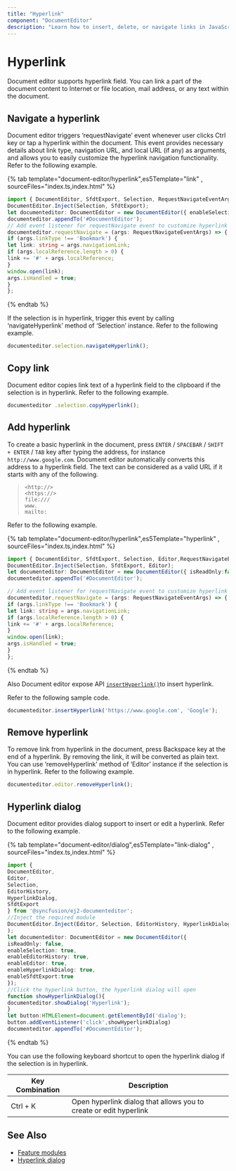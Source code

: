 ```yaml
---
title: "Hyperlink"
component: "DocumentEditor"
description: "Learn how to insert, delete, or navigate links in JavaScript document editor."
---
```


# Hyperlink

Document editor supports hyperlink field. You can link a part of the document content to Internet or file location, mail address, or any text within the document.

## Navigate a hyperlink

Document editor triggers ‘requestNavigate’ event whenever user clicks Ctrl key or tap a hyperlink within the document. This event provides necessary details about link type, navigation URL, and local URL (if any) as arguments, and allows you to easily customize the hyperlink navigation functionality. Refer to the following example.

{% tab template="document-editor/hyperlink",es5Template="link" , sourceFiles="index.ts,index.html" %}

```typescript
import { DocumentEditor, SfdtExport, Selection, RequestNavigateEventArgs } from '@syncfusion/ej2-documenteditor';
DocumentEditor.Inject(Selection, SfdtExport);
let documenteditor: DocumentEditor = new DocumentEditor({ enableSelection: true });
documenteditor.appendTo('#DocumentEditor');
// Add event listener for requestNavigate event to customize hyperlink navigation functionality
documenteditor.requestNavigate = (args: RequestNavigateEventArgs) => {
if (args.linkType !== 'Bookmark') {
let link: string = args.navigationLink;
if (args.localReference.length > 0) {
link += '#' + args.localReference;
}
window.open(link);
args.isHandled = true;
}
};

```

{% endtab %}

If the selection is in hyperlink, trigger this event by calling ‘navigateHyperlink’ method of ‘Selection’ instance. Refer to the following example.

```typescript
documenteditor.selection.navigateHyperlink();
```

## Copy link

Document editor copies link text of a hyperlink field to the clipboard if the selection is in hyperlink. Refer to the following example.

```typescript
documenteditor .selection.copyHyperlink();
```

## Add hyperlink

To create a basic hyperlink in the document, press `ENTER` / `SPACEBAR` / `SHIFT + ENTER` / `TAB` key after typing the address, for instance `http://www.google.com`. Document editor automatically converts this address to a hyperlink field. The text can be considered as a valid URL if it starts with any of the following.

> `<http://>`<br>
> `<https://>`<br>
> `file:///`<br>
> `www.`<br>
> `mailto:`<br>

Refer to the following example.

{% tab template="document-editor/hyperlink",es5Template="hyperlink" , sourceFiles="index.ts,index.html" %}

```typescript
import { DocumentEditor, SfdtExport, Selection, Editor,RequestNavigateEventArgs } from '@syncfusion/ej2-documenteditor';
DocumentEditor.Inject(Selection, SfdtExport, Editor);
let documenteditor: DocumentEditor = new DocumentEditor({ isReadOnly:false,enableSelection: true ,enableEditor:true});
documenteditor.appendTo('#DocumentEditor');

// Add event listener for requestNavigate event to customize hyperlink navigation functionality.
documenteditor.requestNavigate = (args: RequestNavigateEventArgs) => {
if (args.linkType !== 'Bookmark') {
let link: string = args.navigationLink;
if (args.localReference.length > 0) {
link += '#' + args.localReference;
}
window.open(link);
args.isHandled = true;
}
};

```

{% endtab %}

Also Document editor expose API [`insertHyperlink()`](../api/document-editor/editor/#inserthyperlink)to insert hyperlink.

Refer to the following sample code.

```typescript
documenteditor.insertHyperlink('https://www.google.com', 'Google');
```

## Remove hyperlink

To remove link from hyperlink in the document, press Backspace key at the end of a hyperlink. By removing the link, it will be converted as plain text. You can use ‘removeHyperlink’ method of ‘Editor’ instance if the selection is in hyperlink. Refer to the following example.

```typescript
documenteditor.editor.removeHyperlink();
```

## Hyperlink dialog

Document editor provides dialog support to insert or edit a hyperlink. Refer to the following example.

{% tab template="document-editor/dialog",es5Template="link-dialog" , sourceFiles="index.ts,index.html" %}

```typescript
import {
DocumentEditor,
Editor,
Selection,
EditorHistory,
HyperlinkDialog,
SfdtExport
} from '@syncfusion/ej2-documenteditor';
//Inject the required module
DocumentEditor.Inject(Editor, Selection, EditorHistory, HyperlinkDialog, SfdtExport
);
let documenteditor: DocumentEditor = new DocumentEditor({
isReadOnly: false,
enableSelection: true,
enableEditorHistory: true,
enableEditor: true,
enableHyperlinkDialog: true,
enableSfdtExport:true
});
//Click the hyperlink button, the hyperlink dialog will open
function showHyperlinkDialog(){
documenteditor.showDialog('Hyperlink');
}
let button:HTMLElement=document.getElementById('dialog');
button.addEventListener('click',showHyperlinkDialog)
documenteditor.appendTo('#DocumentEditor');

```

{% endtab %}

You can use the following keyboard shortcut to open the hyperlink dialog if the selection is in hyperlink.

| Key Combination | Description |
|-----------------|-------------|
|Ctrl + K | Open hyperlink dialog that allows you to create or edit hyperlink|

## See Also

* [Feature modules](../document-editor/feature-module/)
* [Hyperlink dialog](../document-editor/dialog#hyperlink-dialog/)
